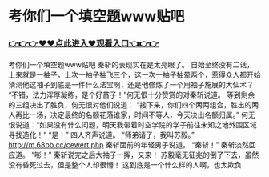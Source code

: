 # 考你们一个填空题www贴吧

### <a href="https://github.com/asidw/xian/issues/1">👉👉👉♥♥点此进入♥观看入口👈👉👉</a>

考你们一个填空题www贴吧
秦斩的表现实在是太亮眼了。
    自始至终没有二话，上来就是一袖子，上次一袖子抽飞三个，这一次一袖子抽晕两个，惹得众人都开始猜测他这袖子到底是一件什么法宝啊，还是他修炼了一个用袖子施展的大仙术？
    “不错，法力浑厚凝练，是个好苗子！”何无恨十分赞赏的对秦斩说道。
    等到剩余的三组决出了胜负，何无恨对他们说道：
    “接下来，你们四个两两组合，胜出的两人再比一场，决定最终的名额花落谁家，时间不等人，今天决出名额归属。”
    何无恨说道：“如果没有什么问题，明天我带着时空学院的学子前往未知之地外围区域寻找造化！”
    “是！”
    四人齐声说道。
    “师弟请了，我叫苏毅。”
    http://m.68bb.cc/cewert.php
    秦斩面前的年轻男子说道。
    “秦斩！”
    秦斩淡然回应道。
    “嘭！”
    秦斩说完之后大袖子一挥，又来！
    苏毅毫无征兆的倒了下去，虽然没有昏死过去，但是整个人却很懵！
    这到底是一个什么样的人啊，也太欺负
